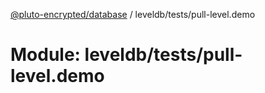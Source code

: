 [@pluto-encrypted/database](../README.md) / leveldb/tests/pull-level.demo

# Module: leveldb/tests/pull-level.demo
